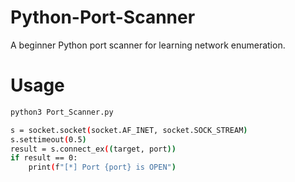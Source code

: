 # Python-Port-Scanner
A beginner Python port scanner for learning network enumeration. 

# Usage

```bash
python3 Port_Scanner.py

s = socket.socket(socket.AF_INET, socket.SOCK_STREAM)
s.settimeout(0.5)
result = s.connect_ex((target, port))
if result == 0:
    print(f"[*] Port {port} is OPEN")
